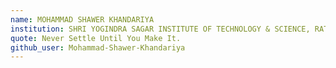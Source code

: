 ```yaml
---
name: MOHAMMAD SHAWER KHANDARIYA
institution: SHRI YOGINDRA SAGAR INSTITUTE OF TECHNOLOGY & SCIENCE, RATLAM
quote: Never Settle Until You Make It.
github_user: Mohammad-Shawer-Khandariya
---
```

